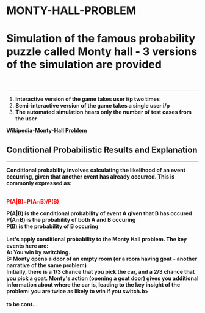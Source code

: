 # MONTY-HALL-PROBLEM
<h1><b>Simulation of the famous probability puzzle called Monty hall - 3 versions of the simulation are provided </b></h1> 
<br>
<hr>
<ol>
  <li><b>Interactive version of the game takes user i/p two times</b></li>
  <li><b>Semi-interactive version of the game takes a single user i/p </b></li>
  <li><b>The automated simulation hears only the number of test cases from the user</b></li>
</ol>
<a href="https://en.wikipedia.org/wiki/Monty_Hall_problem"><b>Wikipedia-Monty-Hall Problem<b></a><br>
<h2><b>Conditional Probabilistic Results and Explanation<b></h2>
<hr>
  
<div>
  Conditional probability involves calculating the likelihood of an event occurring, given that 
  another event has already occurred. This is commonly expressed as:
</div>
<br>
<div>
  <p style="color:red;">
    P(A|B)=P(A∩B)/P(B)</p>
    P(A|B) is the conditional probability of event A given that B has occured<br>
    P(A∩B) is the probability of both A and B occuring<br>
    P(B) is the probability of B occuring<br>
</div>
<br>
<div>
  Let's apply conditional probability to the Monty Hall problem. The key events here are:<br>
  A: You win by switching.<br>
  B: Monty opens a door of an empty room (or a room having goat - another narrative of the same   problem)<br>
  Initially, there is a 1/3 chance that you pick the car, and a 2/3 chance that you pick a goat. 
  <b>Monty's action (opening a goat door) gives you additional information about where the car is, leading to the key insight of the problem: you are twice as likely to win if 
  you switch.</b>b><br>
</div>
<br>
to be cont...


    

  



